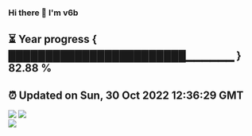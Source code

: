 ### Hi there 👋  I'm v6b  
⏳ Year progress { ████████████████████████▁▁▁▁▁▁ } 82.88 %
---
⏰ Updated on Sun, 30 Oct 2022 12:36:29 GMT
---
![](https://github-readme-stats.vercel.app/api?username=v6b&bg_color=30,e96443,904e95&title_color=fff&text_color=fff&layout=compact)
![](https://github-readme-stats.vercel.app/api/top-langs/?username=v6b&layout=compact&bg_color=30,e96443,904e95&title_color=fff&text_color=fff)  
![](https://gcore.jsdelivr.net/gh/v6b/v6b@main/assets/github-contribution-grid-snake.svg)

